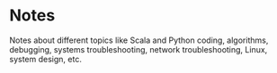 # Notes
Notes about different topics like Scala and Python coding, algorithms, debugging, systems troubleshooting, network troubleshooting, Linux, system design, etc.
